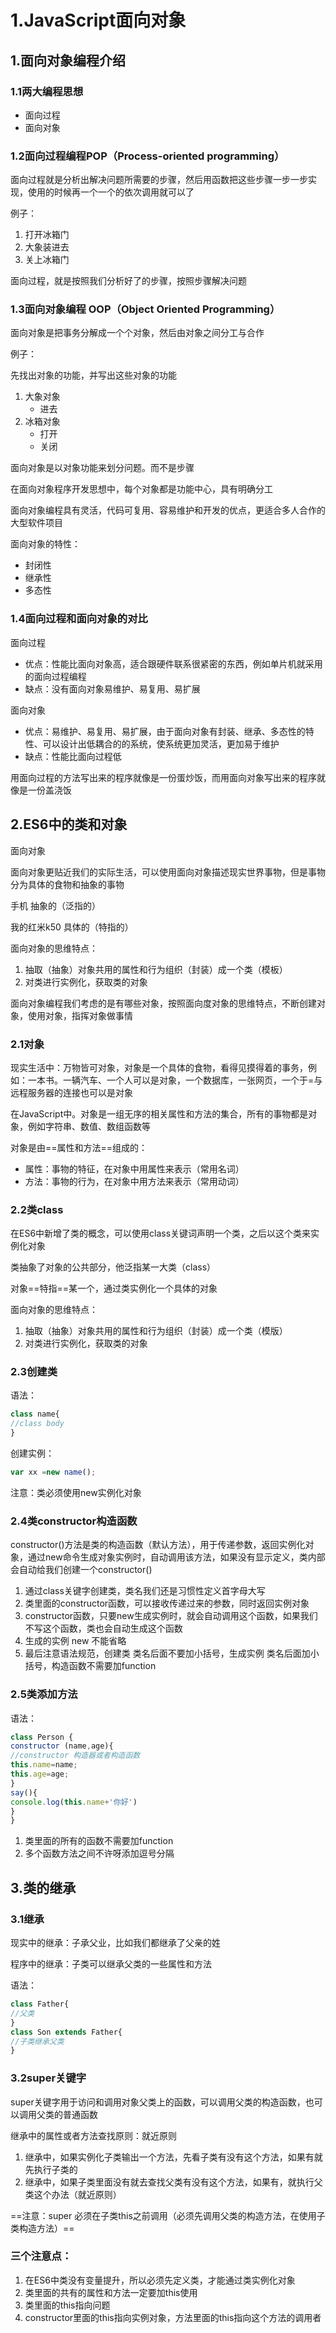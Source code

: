 # 1.JavaScript面向对象

## 1.面向对象编程介绍

### 1.1两大编程思想

- 面向过程
- 面向对象

### 1.2面向过程编程POP（Process-oriented programming）

面向过程就是分析出解决问题所需要的步骤，然后用函数把这些步骤一步一步实现，使用的时候再一个一个的依次调用就可以了

例子：

1. 打开冰箱门
2. 大象装进去
3. 关上冰箱门

面向过程，就是按照我们分析好了的步骤，按照步骤解决问题

### 1.3面向对象编程 OOP（Object Oriented Programming）

面向对象是把事务分解成一个个对象，然后由对象之间分工与合作

例子：

先找出对象的功能，并写出这些对象的功能

1. 大象对象
   - 进去
2. 冰箱对象
   - 打开
   - 关闭

面向对象是以对象功能来划分问题。而不是步骤

在面向对象程序开发思想中，每个对象都是功能中心，具有明确分工

面向对象编程具有灵活，代码可复用、容易维护和开发的优点，更适合多人合作的大型软件项目

面向对象的特性：

- 封闭性
- 继承性
- 多态性

### 1.4面向过程和面向对象的对比

面向过程

- 优点：性能比面向对象高，适合跟硬件联系很紧密的东西，例如单片机就采用的面向过程编程
- 缺点：没有面向对象易维护、易复用、易扩展

面向对象

- 优点：易维护、易复用、易扩展，由于面向对象有封装、继承、多态性的特性、可以设计出低耦合的的系统，使系统更加灵活，更加易于维护
- 缺点：性能比面向过程低

用面向过程的方法写出来的程序就像是一份蛋炒饭，而用面向对象写出来的程序就像是一份盖浇饭

## 2.ES6中的类和对象

面向对象

面向对象更贴近我们的实际生活，可以使用面向对象描述现实世界事物，但是事物分为具体的食物和抽象的事物

手机 抽象的（泛指的）

我的红米k50 具体的（特指的）

面向对象的思维特点：

1. 抽取（抽象）对象共用的属性和行为组织（封装）成一个类（模板）
2. 对类进行实例化，获取类的对象

面向对象编程我们考虑的是有哪些对象，按照面向度对象的思维特点，不断创建对象，使用对象，指挥对象做事情

### 2.1对象

现实生活中：万物皆可对象，对象是一个具体的食物，看得见摸得着的事务，例如：一本书。一辆汽车、一个人可以是对象，一个数据库，一张网页，一个于=与远程服务器的连接也可以是对象

在JavaScript中。对象是一组无序的相关属性和方法的集合，所有的事物都是对象，例如字符串、数值、数组函数等

对象是由==属性和方法==组成的：

- 属性：事物的特征，在对象中用属性来表示（常用名词）
- 方法：事物的行为，在对象中用方法来表示（常用动词）

### 2.2类class

在ES6中新增了类的概念，可以使用class关键词声明一个类，之后以这个类来实例化对象

类抽象了对象的公共部分，他泛指某一大类（class）

对象==特指==某一个，通过类实例化一个具体的对象

面向对象的思维特点：

1. 抽取（抽象）对象共用的属性和行为组织（封装）成一个类（模版）
2. 对类进行实例化，获取类的对象

### 2.3创建类

语法：

```js
class name{
//class body
}
```

创建实例：

```js
var xx =new name();
```

注意：类必须使用new实例化对象

### 2.4类constructor构造函数

constructor()方法是类的构造函数（默认方法），用于传递参数，返回实例化对象，通过new命令生成对象实例时，自动调用该方法，如果没有显示定义，类内部会自动给我们创建一个constructor()

1. 通过class关键字创建类，类名我们还是习惯性定义首字母大写
2. 类里面的constructor函数，可以接收传递过来的参数，同时返回实例对象
3. constructor函数，只要new生成实例时，就会自动调用这个函数，如果我们不写这个函数，类也会自动生成这个函数
4. 生成的实例 new 不能省略
5. 最后注意语法规范，创建类 类名后面不要加小括号，生成实例 类名后面加小括号，构造函数不需要加function

### 2.5类添加方法

语法：

```js
class Person {
constructor (name,age){
//constructor 构造器或者构造函数
this.name=name;
this.age=age;
}
say(){
console.log(this.name+'你好')
}
}
```

1. 类里面的所有的函数不需要加function
2. 多个函数方法之间不许呀添加逗号分隔

## 3.类的继承

### 3.1继承

现实中的继承：子承父业，比如我们都继承了父亲的姓

程序中的继承：子类可以继承父类的一些属性和方法

语法：

```js
class Father{
//父类
} 
class Son extends Father{
//子类继承父类
}
```



### 3.2super关键字

super关键字用于访问和调用对象父类上的函数，可以调用父类的构造函数，也可以调用父类的普通函数

继承中的属性或者方法查找原则：就近原则

1. 继承中，如果实例化子类输出一个方法，先看子类有没有这个方法，如果有就先执行子类的
2. 继承中，如果子类里面没有就去查找父类有没有这个方法，如果有，就执行父类这个办法（就近原则）

==注意：super 必须在子类this之前调用（必须先调用父类的构造方法，在使用子类构造方法）==

### 三个注意点：

1. 在ES6中类没有变量提升，所以必须先定义类，才能通过类实例化对象
2. 类里面的共有的属性和方法一定要加this使用
3. 类里面的this指向问题
4. constructor里面的this指向实例对象，方法里面的this指向这个方法的调用者